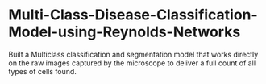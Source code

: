 # Multi-Class-Disease-Classification-Model-using-Reynolds-Networks
Built a Multiclass classification and segmentation model that works directly on the raw images captured by the microscope to deliver a full count of all types of cells found.
